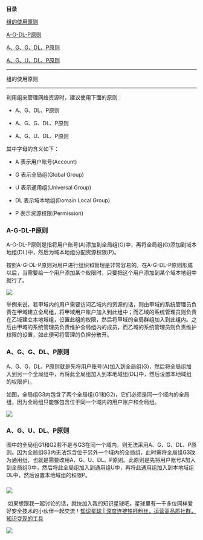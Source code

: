 **目录**

[组的使用原则](#t0 "组的使用原则")

[A-G-DL-P原则](#t1 "A-G-DL-P原则")

[A、G、G、DL、P原则](#t2 "A、G、G、DL、P原则")

[A、G、U、DL、P原则](#t3 "A、G、U、DL、P原则")

* * *

组的使用原则
------

利用组来管理网络资源时，建议使用下面的原则：

*   A、G、DL、P原则
*   A、G、G、DL、P原则
*   A、G、U、DL、P原则

其中字母的含义如下：

*   A 表示用户账号(Account)
*   G 表示全局组(Global Group)
*   U 表示通用组(Universal Group)
*   DL 表示域本地组(Domain Local Group)
*   P 表示资源权限(Permission)

### A-G-DL-P原则

A-G-DL-P原则是指将用户账号(A)添加到全局组(G)中，再将全局组(G)添加到域本地组(DL)中，然后为域本地组分配资源权限(P)。

按照A-G-DL-P原则对用户进行组织和管理是非常容易的。在A-G-DL-P原则形成以后，当需要给一个用户添加某个权限时，只要把这个用户添加到某个域本地组中就行了。

![](https://img-blog.csdnimg.cn/20210204215245605.png?x-oss-process=image/watermark,type_ZmFuZ3poZW5naGVpdGk,shadow_10,text_aHR0cHM6Ly9ibG9nLmNzZG4ubmV0L3FxXzM2MTE5MTky,size_16,color_FFFFFF,t_70)

举例来说，若甲域内的用户需要访问乙域内的资源的话，则由甲域的系统管理员负责在甲域建立全局组，将甲域用户账户加入到此组中；而乙域的系统管理员则负责在乙域建立本地域组，设置此组的权限，然后将甲域的全局群组加入到此组内。之后由甲域的系统管理员负责维护全局组内的成员，而乙域的系统管理员则负责维护权限的设置，如此便可将管理的负担分散开。 

### A、G、G、DL、P原则

A、G、G、DL、P原则就是先将用户账号(A)加入到全局组(G)，然后将全局组加入到另一个全局组中，再将此全局组加入到本地域组(DL)中，然后设置本地域组的权限(P)。

如图，全局组G3内包含了两个全局组(G1和G2)，它们必须是同一个域内的全局组，因为全局组只能够包含位于同一个域内的用户账户和全局组。

![](https://img-blog.csdnimg.cn/20210204220205980.png?x-oss-process=image/watermark,type_ZmFuZ3poZW5naGVpdGk,shadow_10,text_aHR0cHM6Ly9ibG9nLmNzZG4ubmV0L3FxXzM2MTE5MTky,size_16,color_FFFFFF,t_70)

### A、G、U、DL、P原则

图中的全局组G1和G2若不是与G3在同一个域内，则无法采用A、G、G、DL、P原则。因为全局组G3内无法包含位于另外一个域内的全局组，此时需将全局组G3改为通用组，也就是需要改用A、G、U、DL、P原则。此原则是先将用户账号A加入到全局组G中，然后将此全局组加入到通用组U中，再将此通用组加入到本地域组DL中，然后设置本地域组的权限P。

### ![](https://img-blog.csdnimg.cn/20210204220229957.png?x-oss-process=image/watermark,type_ZmFuZ3poZW5naGVpdGk,shadow_10,text_aHR0cHM6Ly9ibG9nLmNzZG4ubmV0L3FxXzM2MTE5MTky,size_16,color_FFFFFF,t_70)

 如果想跟我一起讨论的话，就快加入我的知识星球吧。星球里有一千多位同样爱好安全技术的小伙伴一起交流！[知识星球 | 深度连接铁杆粉丝，运营高品质社群，知识变现的工具](https://wx.zsxq.com/dweb2/index/group/88514121251242 "知识星球 | 深度连接铁杆粉丝，运营高品质社群，知识变现的工具")

![](https://img-blog.csdnimg.cn/1219ed79e9ed449d85d27b732cda5ea6.jpg)